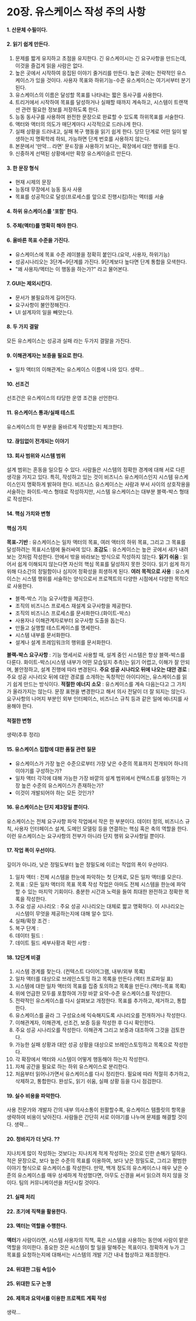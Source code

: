 # 20장. 유스케이스 작성 주의 사항

#### 1. 산문체 수필이다.

#### 2. 읽기 쉽게 만든다.

1. 문제를 짧게 유지하고 초점을 유지한다. 긴 유스케이시는 긴 요구사항을 만드는데, 이것을 즐겁게 읽을 사람은 없다.
2. 높은 곳에서 시작하여 응집된 이야기 줄거리를 만든다. 높은 곳에는 전략적인 유스케이스가 있을 것이다. 사용자 목표와 하위기능-수준 유스케이스는 여기서부터 분기된다.
3. 유스케이스의 이름은 달성할 목표를 나타내는 짧은 동사구를 사용한다.
4. 트리거에서 시작하여 목표를 달성하거나 실패할 때까지 계속하고, 시스템이 트랜잭션 관련 필요한 정보를 저장하도록 한다.
5. 능동 동사구를 사용하여 완전한 문장으로 완료할 수 있도록 하위목표를 서술한다.
6. 액터와 액터의 의도가 매단계마다 시각적으로 드러나게 한다.
7. 실패 상황을 드러내고, 실패 복구 행동을 읽기 쉽게 한다. 당므 단계로 어떤 일이 발생하는지 명확학레 하되, 가능하면 단계 번호를 사용하지 않는다.
8. 본문에서 '만약... 라면' 문ㅌ장을 사용하기 보다는, 확장에서 대안 행위를 둔다.
9. 신중하게 선택된 상황에서만 확장 유스케이슬르 만든다.

#### 3. 한 문장 형식
- 현재 시제의 문장
- 능동태 무장에서 능동 동사 사용
- 목표를 성공적으로 달성(프로세스를 앞으로 진행시킴)하는 액터를 서술

#### 4. 하위 유스케이스를 '포함' 한다. 


#### 5. 주체(액터)를 명확히 해야 한다.

#### 6. 올바른 목표 수준을 가진다.

- 유스케이스에 목표 수준 레이블을 정확히 붙인다.(요약, 사용자, 하위기능)
- 성공시나리오는 3단계~9단계를 가진다. 9단계보다 높다면 단계 통합을 모색한다.
- "왜 사용자/액터는 이 행동을 하는가?" 라고 물어본다.


#### 7. GUI는 제외시킨다.

- 문서가 불필요하게 길어진다.
- 요구사항이 불안정해진다.
- UI 설계자의 일을 빼앗는다.

#### 8. 두 가지 결말
모든 유스케이스는 성공과 실패 라는 두가지 결말을 가진다.

#### 9. 이해관계자는 보증을 필요로 한다.

- 일차 액터의 이해관계는 유스케이스 이름에 나와 있다.
생략...

#### 10. 선조건
선조건은 유스케이스의 타당한 운영 조건을 선언한다. 

#### 11. 유스케이스 통과/실패 테스트
유스케이스의 한 부분을 올바르게 작성했는지 체크한다.

#### 12. 끊임없이 전개되는 이야기

#### 13. 회사 범위와 시스템 범위
설계 범위는 혼동을 일으킬 수 있다. 사람들은 시스템의 정확한 경계에 대해 서로 다른 생각을 가지고 있다. 특히, 작성하고 있는 것이 비즈니스 유스케이스인지 시스템 유스케이스인지 명확하게 밝혀야 한다. 비즈니스 유스케이스는 사람과 부서 사이의 상호작용을 서술하는 화이트-박스 형태로 작성하지만, 시스템 유스케이스는 대부분 블랙-박스 형태로 작성한다. 

#### 14. 핵심 가치와 변형


#### 핵심 가치

**목표-기반** : 유스케이스는 일차 액터의 목표, 여러 액터의 하위 목표, 그리고 그 목표를 달성하려는 목표시스템에 둘러싸여 있다. 
**조감도** : 유스케이스는 높은 곳에서 새가 내려 보는 것처럼 작성한다. 안에서 밖을 바라보는 방식으로 작성하지 않는다.
**읽기 쉬움** : 읽어서 쉽게 이해되지 않는다면 자신의 핵심 목표를 달성하지 못한 것이다. 읽기 쉽게 하기 위해 다소간의 정밀함이나 심지어 정확성을 희생하게 된다. 
**여러 목적으로 사용** : 유스케이스는 시스템 행위를 서술하는 양식으로서 프로젝트의 다양한 시점에서 다양한 목적으로 사용한다. 
- 블랙-박스 기능 요구사항을 제공한다.
- 조직의 비즈니스 프로세스 재설계 요구사항을 제공한다.
- 조직의 비즈니스 프로세스를 문서화한다.(화이트-박스)
- 사용자나 이해관계자로부터 요구사항 도출을 돕는다.
- 만들고 실행할 테스트케이스를 명세한다.
- 시스템 내부를 문서화한다.
- 설계나 설계 프레임워크의 행위를 문서화한다.

**블랙-박스 요구사항** : 기능 명세서로 사용할 때, 설계 중인 시스템은 항상 블랙-박스를 다룬다. 화이트-박스(시스템 내부가 어떤 모습일지 추측)는 읽기 어렵고, 이해가 잘 안되며, 불안정하고, 설계 진행에 따라 변경된다.
**주요 성공 시나리오 뒤에 나오는 대안 경로** : 주요 성공 시나리오 뒤에 대안 경로를 소개하는 독창적인 아이디어는, 유스케이스를 읽기 쉽게 만드는 방식이다.
**적절한 에너지 소모** : 유스케이스를 계속 다음는다고 그 가치가 올라가지는 않는다. 문장 표현을 변경한다고 해서 의사 전달이 더 잘 되지는 않는다. 요구사항의 나머지 부분인 외부 인터페이스, 비즈니스 규칙 등과 같은 일에 에너지를 사용해야 한다.

#### 적절한 변형

생략(추후 정리)


#### 15. 유스케이스 집합에 대한 품질 관련 질문
- 유스케이스가 가장 높은 수준으로부터 가장 낮은 수준의 목표까지 전개되어 하나의 이야기를 구성하는가?
- 일차 액터 각각에 대해 가능한 가장 바깥의 설계 범위에서 컨텍스트를 설정하는 가장 높은 수준의 유스케이스가 존재하는가?
- 이것이 개발되어야 하는 모든 것인가?

#### 16. 유스케이스는 단지 제3장일 뿐이다.
유스케이스는 전체 요구사항 파악 작업에서 작은 한 부분이다. 데이터 정의, 비즈니스 규칙, 사용자 인터페이스 설계, 도메인 모델링 등을 연결하는 핵심 혹은 축의 역할을 한다. 이런 유스케이스는 요구사항의 전부가 아니라 단지 행위 요구사항일 뿐이다. 

#### 17. 작업 폭이 우선이다. 
깊이가 아니라, 낮은 정밀도부터 높은 정밀도에 이르는 작업의 폭이 우선이다. 

1. 일차 액터 : 전체 시스템을 한눈에 파악하는 첫 단계로, 모든 일차 액터를 모은다. 
2. 목표 : 모든 일차 액터의 목표 목록 작성 작업은 아마도 전체 시스템을 한눈에 파악할 수 있는 마지막 기회이다. 충분한 시간과 노력을 들여 최대한 완전하고 정확한 목록을 작성한다. 
3. 주요 성공 시나리오 : 주요 성공 시나리오는 대체로 짧고 명확하다. 이 시나리오는 시스템이 무엇을 제공하는지에 대해 알수 있다. 
4. 실패/확장 조건 : 
5. 복구 단계 : 
6. 데이터 필드 : 
7. 데이트 필드 세부사황과 확인 사항 : 

#### 18. 12단계 비결

1. 시스템 경계를 찾는다. (컨텍스트 다이어그램, 내부/외부 목록)
2. 일차 액터를 대상으로 브레인스토밍 하고 목록을 만든다.(액터 프로파일 표)
3. 시스템에 대한 일차 액터의 목표를 집중 토의하고 목록을 만든다.(액터-목표 목록)
4. 위에 언급한 모두를 포함하여 가장 바깥 요약-수준 유스케이스를 작성한다.
5. 전략적인 유스케이스를 다시 살펴보고 개정한다. 목표를 추가하고, 제거하고, 통합한다. 
6. 유스케이스를 골라 그 구성요소에 익숙해지도록 시나리오를 전개하거나 작성한다.
7. 이해관계자, 이해관계, 선조건, 보증 등을 작성한 후 다시 확인한다. 
8. 주요 성공 시나리오를 작성한다. 이해관계 그리고 보증과 대조하여 그것을 검토한다.
9. 가능한 실패 상황과 대안 성공 상황을 대상으로 브레인스토밍하고 목록으로 작성한다.
10. 각 확장에서 액터와 시스템이 어떻게 행동해야 하는지 작성한다.
11. 자체 공간을 필요로 하는 하위 유스케이스로 분리한다.
12. 처음부터 읽어나가면서 유스케이스를 다시 정리한다. 필요에 따라 적절히 추가하고, 삭제하고, 통합한다. 완성도, 읽기 쉬움, 실패 상황 등을 다시 점검한다. 


#### 19. 실수 비용을 파악한다.
사용 전문가와 개발자 간의 내부 의사소통이 원활할수록, 유스케이스 템플릿의 항목을 생략하여 비용이 낮아진다. 사람들은 간단히 서로 이야기를 나누며 문제를 해결할 것이다. 생략...

#### 20. 청바지가 더 낫다. ??

지나치게 많이 작성하는 것보다는 지나치게 적게 작성하는 것으로 인한 손해가 덜하다. 적은 문장으로, 보다 높은 수준의 목표를 이용하여, 보다 낮은 정밀도로, 그리고 평범한 이야기 형식으로 유스케이스를 작성한다. 만약, 백개 정도의 유스케이스나 매우 낮은 수준의 유스케이스를 매우 상세하게 작성했다면, 아무도 신경을 써서 읽으려 하지 않을 것이다. 팀의 커뮤니케이션을 차단시킬 것이다. 

#### 21. 실패 처리

#### 22. 초기에 직책을 활용한다.

#### 23. 액터는 역할을 수행한다.
**액터**가 사람이라면, 시스템 사용자의 직책, 혹은 시스템을 사용하는 동안에 사람이 맡은 역할을 의미한다. 중요한 것은 시스템이 할 일을 말해주는 목표이다. 정확하게 누가 그 목표를 요청하는지에 대해서는 시스템의 개발 기간 내내 협상하고 재조정한다.

#### 24. 위대한 그림 속임수
#### 25. 위대한 도구 논쟁
#### 26. 제목과 요약서를 이용한 프로젝트 계획 작성
생략...

